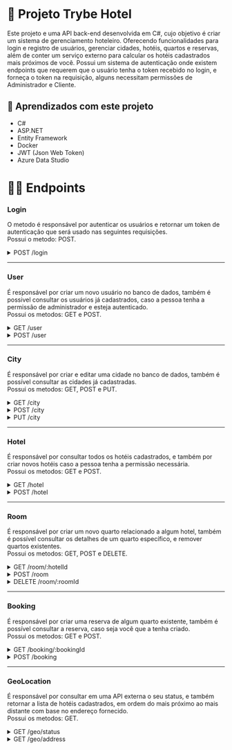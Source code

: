 # 🏨 Projeto Trybe Hotel
Este projeto e uma API back-end desenvolvida em C#, cujo objetivo é criar um sistema de gerenciamento hoteleiro. Oferecendo funcionalidades para login e registro de usuários, gerenciar cidades, hotéis, quartos e reservas, além de conter um serviço externo para calcular os hotéis cadastrados mais próximos de você. Possui um sistema de autenticação onde existem endpoints que requerem que o usuário tenha o token recebido no login, e forneça o token na requisição, alguns necessitam permissões de Administrador e Cliente.
<br>

## 📝 Aprendizados com este projeto
- C#
- ASP.NET
- Entity Framework
- Docker
- JWT (Json Web Token)
- Azure Data Studio

# 👩‍💻 Endpoints

### Login

O metodo é responsável por autenticar os usuários e retornar um token de autenticação que será usado nas seguintes requisições. <br>
Possui o metodo: POST. 

<details>
<summary> POST /login </summary>

O corpo da requisição deve serguir o exemplo:

    {
        "email": "exemplo@email.com",
        "password": "senha123"
    }

Retorna um token JWT de autenticação caso login ocorra com sucesso:

    {
        "token": "..."
    }

</details>

<hr>

### User
É responsável por criar um novo usuário no banco de dados, também é possivel consultar os usuários já cadastrados, caso a pessoa tenha a permissão de administrador e esteja autenticado. <br>
Possui os metodos: GET e POST. 

<details>

<summary> GET /user </summary>
Não é necessario informar nada no corpo da requisição, mas é necessario um token de autenticação e permissões de administrador.

Retorna uma lista dos usuarios cadastrados:

    [
        {
            "userId": 1,
            "name": "Admin",
            "email": "admin@trybehotel.com",
            "userType": "admin"
        },
        {
            "userId": 2,
            "name": "Cliente",
            "email": "cliente@trybehotel.com",
            "userType": "client"
        },
        [...]
    ]

</details>

<details>
<summary> POST /user </summary>

O corpo da requisição deve serguir o exemplo:

    {
        "name": "Cliente",
        "email": "cliente@trybehotel.com",
        "password": "senha123"
    }


Retorna os dados do novo usuario cadastrado:

    {
        "userId": 2,
        "name": "Cliente",
        "email": "cliente@trybehotel.com",
        "userType": "client"
    }

</details>

<hr>

### City
É responsável por criar e editar uma cidade no banco de dados, também é possível consultar as cidades já cadastradas. <br>
Possui os metodos: GET, POST e PUT. 

<details>
<summary> GET /city </summary>

Não é necessario informar nada no corpo da requisição.

Retorna todas as cidades cadastradas no banco de dados:

    [
        {
            "cityId": "1",
            "name": "São Paulo",
            "state": "SP"
        },
        [...]
    ]

</details>

<details>
<summary> POST /city </summary>

O corpo da requisição deve serguir o exemplo:

    {
        "name": "São Paulo",
        "state": "SP"
    }

Retorna todas as cidades cadastradas no banco de dados:

    [
        {
            "cityId": "1",
            "name": "São Paulo",
            "state": "SP"
        },
        [...]
    ]

</details>

<details>
<summary> PUT /city </summary>

O corpo da requisição deve serguir o exemplo:

    {
        "cityId": 1,
        "name": "São Paulo",
        "state": "SP"
    }

Retorna a cidade atualizada no banco de dados:

    {
        "cityId": "1",
        "name": "São Paulo",
        "state": "SP"
    }

</details>

<hr>

### Hotel
É responsável por consultar todos os hotéis cadastrados, e também por criar novos hotéis caso a pessoa tenha a permissão necessária.<br>
Possui os metodos: GET e POST. 

<details>
<summary> GET /hotel </summary>

Não é necessario informar nada no corpo da requisição.

Retorna todas os hoteis cadastrados no banco de dados:

    [
        {
            "hotelId": 1,
            "name": "Trybe Hotel",
            "address": "Avenida Paulista",
            "cityId": "1",
            "cityName": "São Paulo",
            "state": "SP"
        },
        [...]
    ]

</details>

<details>
<summary> POST /hotel </summary>

O corpo da requisição deve serguir o exemplo:

    {
        "name": "Trybe Hotel",
        "address": "Avenida Paulista",
        "cityId": 1
    }

Retorna todas os hoteis cadastrados no banco de dados:

    [
        {
            "hotelId": 1,
            "name": "Trybe Hotel",
            "address": "Avenida Paulista",
            "cityId": "1",
            "cityName": "São Paulo",
            "state": "SP"
        },
        [...]
    ]

</details>

<hr>

### Room
É responsável por criar um novo quarto relacionado a algum hotel, também é possível consultar os detalhes de um quarto específico, e remover quartos existentes.<br>
Possui os metodos: GET, POST e DELETE. 

<details>
<summary> GET /room/:hotelId </summary>

Não é necessario informar nada no corpo da requisição, mas é necessario informar um `hotelId` no endereço.

Retorna todos os quartos de um específico hotel:

    [
        {
            "roomId": 1,
		    "name": "Suite básica",
		    "capacity": 2,
		    "image": "image suite",
		    "hotel": {
                "hotelId": 1,
                "name": "Trybe Hotel",
                "address": "Avenida Paulista",
                "cityId": "1",
                "cityName": "São Paulo",
                "state": "SP"
            }
        },
        [...]
    ]

</details>

<details>
<summary> POST /room </summary>

O corpo da requisição deve serguir o exemplo:

    {
        "name":"Suite básica",
        "capacity":2,
        "image":"image suite",
        "hotelId": 1
    }

Retorna todos os quartos de um específico hotel:

    [
        {
            "roomId": 1,
		    "name": "Suite básica",
		    "capacity": 2,
		    "image": "image suite",
		    "hotel": {
                "hotelId": 1,
                "name": "Trybe Hotel",
                "address": "Avenida Paulista",
                "cityId": "1",
                "cityName": "São Paulo",
                "state": "SP"
            }
        },
        [...]
    ]

</details>

<details>
<summary> DELETE /room/:roomId </summary>

Não é necessario informar nada no corpo da requisição, mas é necessario informar um `roomId` no endereço.

Retorna apenas um status de sucesso caso o quarto seja deletado.

</details>

<hr>

### Booking
É responsável por criar uma reserva de algum quarto existente, também é possível consultar a reserva, caso seja você que a tenha criado.<br>
Possui os metodos: GET e POST. 

<details>
<summary> GET /booking/:bookingId </summary>

Não é necessario informar nada no corpo da requisição, mas é necessario informar um `bookingId` no endereço, também é requerido um token de autenticação. A resposta só retorna os detalhes da reserva, caso você seja o resposavel por ela.

Retorna os detalhes da reserva:

    [
        {
            "bookingId": 1,
            "checkIn": "2030-08-27T00:00:00",
            "checkOut": "2030-08-28T00:00:00",
            "guestQuant": 1,
            "room": {
                "roomId": 1,
                "name": "Suite básica",
                "capacity": 2,
                "image": "image suite",
                "hotel": {
                    "hotelId": 1,
                    "name": "Trybe Hotel",
                    "address": "Avenida Paulista",
                    "cityId": "1",
                    "cityName": "São Paulo",
                    "state": "SP"
                }
            }
        },
        [...]
    ]

</details>

<details>
<summary> POST /booking </summary>

O corpo da requisição deve serguir o exemplo, é necessario informar um token de autenticação:

    {
        "CheckIn":"2030-08-27",
        "CheckOut":"2030-08-28",
        "GuestQuant":"1",
        "RoomId":1
    }

Retorna os detalhes da reserva criada:

    [
        {
            "bookingId": 1,
            "checkIn": "2030-08-27T00:00:00",
            "checkOut": "2030-08-28T00:00:00",
            "guestQuant": 1,
            "room": {
                "roomId": 1,
                "name": "Suite básica",
                "capacity": 2,
                "image": "image suite",
                "hotel": {
                    "hotelId": 1,
                    "name": "Trybe Hotel",
                    "address": "Avenida Paulista",
                    "cityId": "1",
                    "cityName": "São Paulo",
                    "state": "SP"
                }
            }
        },
        [...]
    ]

</details>

<hr>

### GeoLocation
É responsável por consultar em uma API externa o seu status, e também retornar a lista de hotéis cadastrados, em ordem do mais próximo ao mais distante com base no endereço fornecido.<br>
Possui os metodos: GET. 

<details>
<summary> GET /geo/status </summary>

Não é necessario informar nada no corpo da requisição.

Retorna o status da API externa:

    {
    	"status": 200,
	    "message": "OK",
    	"data_updated": "2020-05-04T14:47:00+00:00",
	    "software_version": "3.6.0-0",
	    "database_version": "3.6.0-0"
    }

</details>

<details>
<summary> GET /geo/address </summary>

O corpo da requisição deve serguir o exemplo:

    {
        "Address": "Avenida Paulista",
        "City":"São Paulo",
        "State":"SP"
    }

Retorna os hotéis ordenados por distância, a partir de um endereço fornecido:

    [
        {
            "hotelId": 2,
            "name": "Trybe Hotel SP",
            "address": "Avenida Paulista, 2000",
            "cityName": "São Paulo",
            "state": "SP",
            "distance": 5
        },
        {
            "hotelId": 1,
            "name": "Trybe Hotel RJ",
            "address": "Avenida Atlântica, 1400",
            "cityName": "Rio de Janeiro",
            "state": "RJ",
            "distance": 250
        },
        [...]
    ]

</details>
